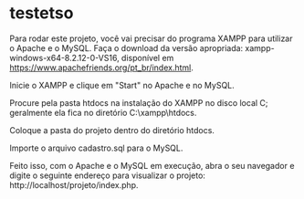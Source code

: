 # testetso
Para rodar este projeto, você vai precisar do programa XAMPP para utilizar o Apache e o MySQL. Faça o download da versão apropriada: xampp-windows-x64-8.2.12-0-VS16, disponível em https://www.apachefriends.org/pt_br/index.html.

Inicie o XAMPP e clique em "Start" no Apache e no MySQL.

Procure pela pasta htdocs na instalação do XAMPP no disco local C; geralmente ela fica no diretório C:\xampp\htdocs.

Coloque a pasta do projeto dentro do diretório htdocs.

Importe o arquivo cadastro.sql para o MySQL.

Feito isso, com o Apache e o MySQL em execução, abra o seu navegador e digite o seguinte endereço para visualizar o projeto: http://localhost/projeto/index.php.